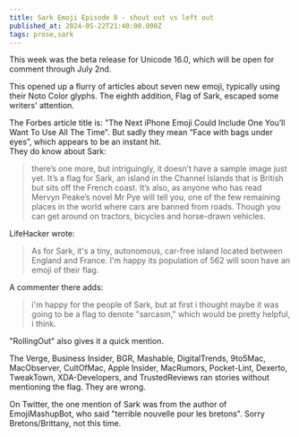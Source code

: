 ```yaml
---
title: Sark Emoji Episode 8 - shout out vs left out
published_at: 2024-05-22T21:40:00.000Z
tags: prose,sark
---
```


This week was the beta release for Unicode 16.0, which will be open for comment through July 2nd.

This opened up a flurry of articles about seven new emoji, typically using their Noto Color glyphs.
The eighth addition, Flag of Sark, escaped some writers' attention.

The Forbes article title is: "The Next iPhone Emoji Could Include One You’ll Want To Use All The Time".
But sadly they mean “Face with bags under eyes”, which appears to be an instant hit.<br/>
They do know about Sark:

> there’s one more, but intriguingly, it doesn’t have a sample image just yet. It’s a flag for Sark, an island in the Channel Islands that is British but sits off the French coast. It’s also, as anyone who has read Mervyn Peake’s novel Mr Pye will tell you, one of the few remaining places in the world where cars are banned from roads. Though you can get around on tractors, bicycles and horse-drawn vehicles.

LifeHacker wrote:

> As for Sark, it's a tiny, autonomous, car-free island located between England and France. I'm happy its population of 562 will soon have an emoji of their flag.

A commenter there adds:

> i'm happy for the people of Sark, but at first i thought maybe it was going to be a flag to denote "sarcasm," which would be pretty helpful, i think.

"RollingOut" also gives it a quick mention.

The Verge, Business Insider, BGR, Mashable, DigitalTrends, 9to5Mac, MacObserver, CultOfMac, Apple Insider, MacRumors, Pocket-Lint, Dexerto, TweakTown, XDA-Developers, and TrustedReviews ran stories without mentioning the flag.
They are wrong.

On Twitter, the one mention of Sark was from the author of EmojiMashupBot, who said "terrible nouvelle pour les bretons".
Sorry Bretons/Brittany, not this time.

<br/>
<br/>
<br/>
